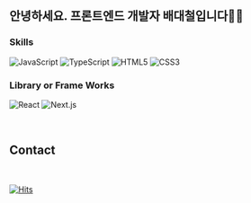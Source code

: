 ## 안녕하세요. 프론트엔드 개발자 배대철입니다👋👋


### Skills

<img alt="JavaScript" src ="https://img.shields.io/badge/JavaScript-F7DF1E.svg?&style=flat-square&logo=JavaScript&logoColor=white"/> <img alt="TypeScript" src ="https://img.shields.io/badge/TypeScript-3178C6.svg?&style=flat-square&logo=TypeScript&logoColor=white"/> 
<img alt="HTML5" src ="https://img.shields.io/badge/JavaScript-E34F26.svg?&style=flat-square&logo=HTML5&logoColor=white"/> 
<img alt="CSS3" src ="https://img.shields.io/badge/CSS3-1572B6.svg?&style=flat-square&logo=CSS3&logoColor=white"/>

### Library or Frame Works 

<img alt="React" src ="https://img.shields.io/badge/React-61DAFB.svg?&style=flat-square&logo=React&logoColor=white"/> <img alt="Next.js" src ="https://img.shields.io/badge/Next-000000.svg?&style=flat-square&logo=Next.js&logoColor=white"/>

<br/>




## Contact
<br/>











[![Hits](https://hits.seeyoufarm.com/api/count/incr/badge.svg?url=https%3A%2F%2Fgithub.com%2Faingface&count_bg=%2379C83D&title_bg=%23555555&icon=&icon_color=%23E7E7E7&title=hits&edge_flat=false)](https://hits.seeyoufarm.com)                  


